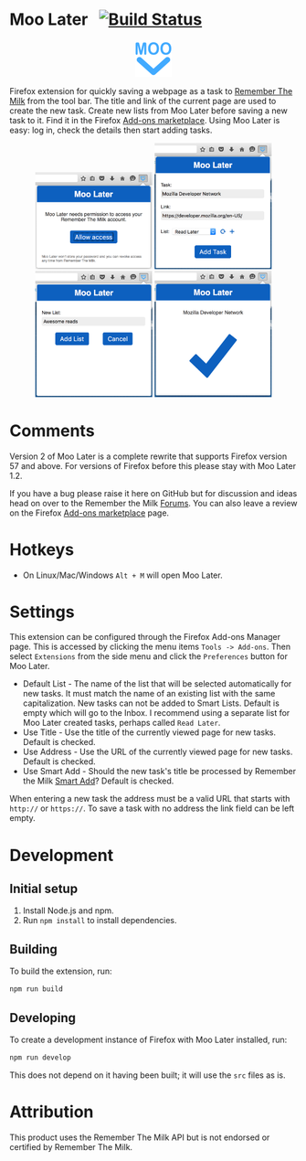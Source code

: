 # Moo Later &nbsp;&nbsp;[![Build Status](https://travis-ci.org/cgfrost/moolater.svg?branch=master)](https://travis-ci.org/cgfrost/moolater) 

<!---
[![dependencies Status](https://david-dm.org/cgfrost/moolater/status.png?theme=shields.io)](https://david-dm.org/cgfrost/moolater#info=dependencies) [![devDependencies Status](https://david-dm.org/cgfrost/moolater/dev-status.png?theme=shields.io)](https://david-dm.org/cgfrost/moolater#info=devDependencies)
--->

<p align="center">
  <img src="src/icons/icon-128.png?raw=true" alt="Moo Later Logo" height="64" width="64"/>
</p>

Firefox extension for quickly saving a webpage as a task to [Remember The Milk](https://www.rememberthemilk.com/) from the tool bar. The title and link of the current page are used to create the new task. Create new lists from Moo Later before saving a new task to it. Find it in the Firefox [Add-ons marketplace](https://addons.mozilla.org/en-US/firefox/addon/moo-later/). Using Moo Later is easy: log in, check the details then start adding tasks.
<p align="center">
	<img src="screenshots/step-1.png?raw=true" alt="Moo Later Logo" width="205"/>
	<img src="screenshots/step-2.png?raw=true" alt="Moo Later Logo" width="205"/>
	<img src="screenshots/step-3.png?raw=true" alt="Moo Later Logo" width="205"/>
	<img src="screenshots/step-4.png?raw=true" alt="Moo Later Logo" width="205"/>
</p>

# Comments

Version 2 of Moo Later is a complete rewrite that supports Firefox version 57 and above. For versions of Firefox before this please stay with Moo Later 1.2.

If you have a bug please raise it here on GitHub but for discussion and ideas head on over to the Remember the Milk [Forums](https://www.rememberthemilk.com/forums/tips/20401/). You can also leave a review on the Firefox [Add-ons marketplace](https://addons.mozilla.org/en-US/firefox/addon/moo-later/) page.

# Hotkeys

* On Linux/Mac/Windows `Alt + M` will open Moo Later.

# Settings

This extension can be configured through the Firefox Add-ons Manager page. This is accessed by clicking the menu items `Tools -> Add-ons`. Then select `Extensions` from the side menu and click the `Preferences` button for Moo Later. 

* Default List - The name of the list that will be selected automatically for new tasks. It must match the name of an existing list with the same capitalization. New tasks can not be added to Smart Lists. Default is empty which will go to the Inbox. I recommend using a separate list for Moo Later created tasks, perhaps called `Read Later`.
* Use Title - Use the title of the currently viewed page for new tasks. Default is checked.
* Use Address - Use the URL of the currently viewed page for new tasks. Default is checked.
* Use Smart Add - Should the new task's title be processed by Remember the Milk [Smart Add](https://www.rememberthemilk.com/help/?ctx=basics.smartadd.whatis)? Default is checked.
 
When entering a new task the address must be a valid URL that starts with `http://` or `https://`. To save a task with no address the link field can be left empty.

# Development

## Initial setup

1. Install Node.js and npm.
1. Run `npm install` to install dependencies.

## Building

To build the extension, run:

```bash
npm run build
```

## Developing

To create a development instance of Firefox with Moo Later installed, run:

```bash
npm run develop
```

This does not depend on it having been built; it will use the `src` files as is.

# Attribution

This product uses the Remember The Milk API but is not endorsed or certified by Remember The Milk.
